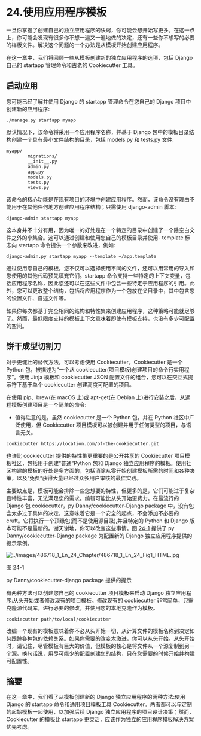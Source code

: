 # 24.使用应用程序模板

一旦你掌握了创建自己的独立应用程序的诀窍，你可能会想开始写更多。在这一点上，你可能会发现有很多你不想一遍又一遍地做的决定，还有一些你不想写的必要的样板文件。解决这个问题的一个办法是从模板开始创建应用程序。

在这一章中，我们将回顾一些从模板创建新的独立应用程序的选项，包括 Django 自己的 startapp 管理命令和古老的 Cookiecutter 工具。

## 启动应用

您可能已经了解并使用 Django 的 startapp 管理命令在您自己的 Django 项目中创建新的应用程序:

```
./manage.py startapp myapp

```

默认情况下，该命令将采用一个应用程序名称，并基于 Django 包中的模板目录结构创建一个具有最小文件结构的目录，包括 models.py 和 tests.py 文件:

```
myapp/
        migrations/
        __init__.py
        admin.py
        app.py
        models.py
        tests.py
        views.py

```

该命令的核心功能是在现有项目的环境中创建应用程序。然而，该命令没有理由不能用于在其他任何地方创建应用程序结构；只需使用 django-admin 脚本:

```
django-admin startapp myapp

```

这本身并不十分有用，因为唯一的好处是在一个特定的目录中创建了一个除空白文件之外的小集合。这可以通过创建和使用您自己的模板目录并使用- template 标志向 startapp 命令提供一个参数来改进，例如:

```
django-admin.py startapp myapp --template ~/app.template

```

通过使用您自己的模板，您不仅可以选择使用不同的文件，还可以用常用的导入和您使用的其他代码预先填充它们。startapp 命令支持一些特定的上下文变量，包括应用程序名称，因此您还可以在这些文件中包含一些特定于应用程序的引用。此外，您可以更改整个结构，包括将应用程序作为一个包放在父目录中，其中包含您的设置文件、自述文件等。

如果你每次都基于完全相同的结构和特性集来创建应用程序，这种策略可能就足够了。然而，最低限度支持的模板上下文意味着即使有模板支持，也没有多少可配置的空间。

## 饼干成型切割刀

对于更健壮的替代方法，可以考虑使用 Cookiecutter。Cookiecutter 是一个 Python 包，被描述为“一个从 cookiecutter(项目模板)创建项目的命令行实用程序”。使用 Jinja 模板和 cookiecutter JSON 配置文件的组合，您可以在交互式提示符下基于单个 cookiecutter 创建高度可配置的项目。

在使用 pip、brew(在 macOS 上)或 apt-get(在 Debian 上)进行安装之后，从远程模板创建项目是一个简单的命令:

*   值得注意的是，虽然 cookiecutter 是一个 Python 包，并在 Python 社区中广泛使用，但 Cookiecutter 项目模板可以被创建并用于任何类型的项目，与语言无关。

```
cookiecutter https://location.com/of-the-cookiecutter.git

```

也许比 cookiecutter 提供的特性集更重要的是公开共享的 Cookiecutter 项目模板社区，包括用于创建“普通”Python 包和 Django 独立应用程序的模板。使用社区构建的模板的好处是多方面的，包括消除从零开始创建模板所需的时间和各种决策，以及“免费”获得大量已经过众多用户审核的最佳实践。

主要缺点是，模板可能会排除一些您想要的特性，但更多的是，它们可能过于复杂且特性丰富，无法满足您的需求。编辑可能比从头开始更费力。在最流行的 Django 包 cookiecutter，py Danny/cookiecutter-Django package 中，没有包含太多过于具体的决定，这意味着它是一个安全的起点，不会添加不必要的 cruft。它将执行一个顶级包(而不是使用源目录),并且特定的 Python 和 Django 版本可能不是最新的。谢天谢地，你可以改变这些事情。图 [24-1](#Fig1) 提供了 py Danny/cookiecutter-Django package 为配置新的 Django 独立应用程序提供的提示示例。

![../images/486718_1_En_24_Chapter/486718_1_En_24_Fig1_HTML.jpg](../images/486718_1_En_24_Chapter/486718_1_En_24_Fig1_HTML.jpg)

图 24-1

py Danny/cookiecutter-django package 提供的提示

有两种方法可以创建您自己的 cookiecutter 项目模板来启动 Django 独立应用程序:从头开始或者修改现有的项目模板。修改现有的 cookiecutter 非常简单，只需克隆源代码库，进行必要的修改，并使用您的本地克隆作为模板。

```
cookiecutter path/to/local/cookiecutter

```

改编一个现有的模板意味着你不必从头开始一切，从计算文件的模板名称到决定如何跟踪各种包的依赖关系。如果你需要的改变太激进，你可以从头开始。从头开始时，请记住，尽管模板有巨大的价值，但模板的核心是将文件从一个源复制到另一个源。换句话说，用尽可能少的配置创建您的结构，只在您需要的时候开始并构建可配置性。

## 摘要

在这一章中，我们看了从模板创建新的 Django 独立应用程序的两种方法:使用 Django 的 startapp 命令和通用项目模板工具 Cookiecutter。两者都可以与定制的起始模板一起使用，以加强后续 Django 独立应用程序的项目设计决策；然而，Cookiecutter 的模板比 startapp 更灵活，应该作为独立的应用程序模板解决方案优先考虑。